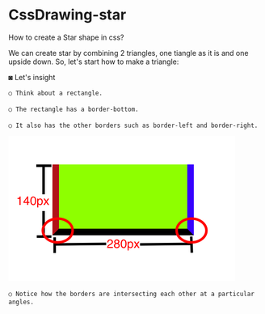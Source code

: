 # CssDrawing-star
How to create a Star shape in css? 

We can create star by combining 2 triangles, one tiangle as it is and one upside down.
So, let's start how to make a triangle:

◙ Let's insight 

    ○ Think about a rectangle.
    
    ○ The rectangle has a border-bottom.
    
    ○ It also has the other borders such as border-left and border-right.
    
![](https://raw.githubusercontent.com/doctor-rutvik14/CssDrawing-star/master/Images/pic1.jpg)

    ○ Notice how the borders are intersecting each other at a particular angles.
